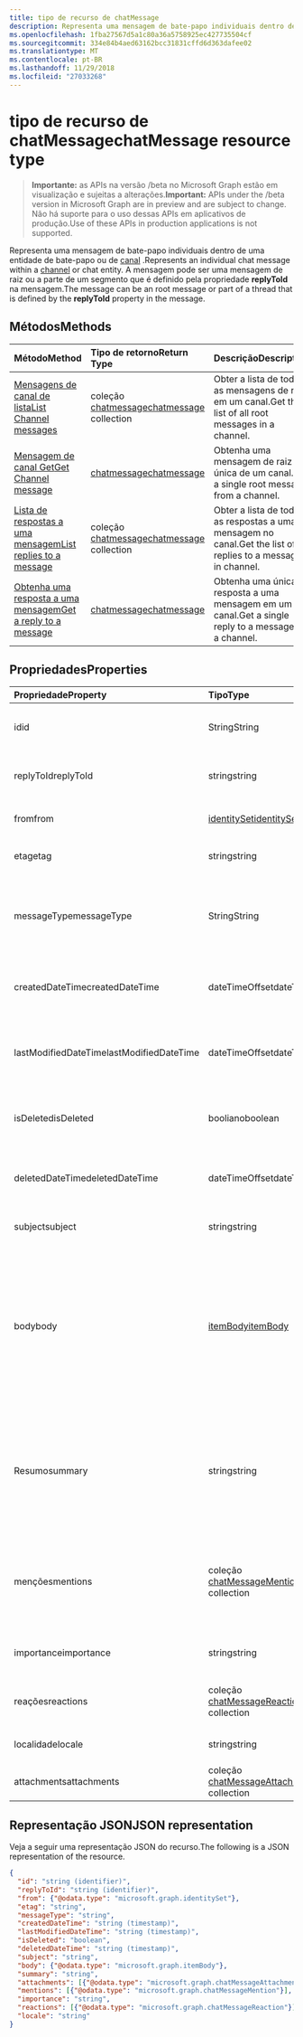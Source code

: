 ```yaml
---
title: tipo de recurso de chatMessage
description: Representa uma mensagem de bate-papo individuais dentro de uma entidade de bate-papo ou de canal. A mensagem pode ser uma mensagem de raiz ou a parte de um segmento que é definido pela propriedade **replyToId** na mensagem.
ms.openlocfilehash: 1fba27567d5a1c80a36a5758925ec427735504cf
ms.sourcegitcommit: 334e84b4aed63162bcc31831cffd6d363dafee02
ms.translationtype: MT
ms.contentlocale: pt-BR
ms.lasthandoff: 11/29/2018
ms.locfileid: "27033268"
---
```

# <a name="chatmessage-resource-type"></a><span data-ttu-id="a9c10-104">tipo de recurso de chatMessage</span><span class="sxs-lookup"><span data-stu-id="a9c10-104">chatMessage resource type</span></span>

> <span data-ttu-id="a9c10-105">**Importante:** as APIs na versão /beta no Microsoft Graph estão em visualização e sujeitas a alterações.</span><span class="sxs-lookup"><span data-stu-id="a9c10-105">**Important:** APIs under the /beta version in Microsoft Graph are in preview and are subject to change.</span></span> <span data-ttu-id="a9c10-106">Não há suporte para o uso dessas APIs em aplicativos de produção.</span><span class="sxs-lookup"><span data-stu-id="a9c10-106">Use of these APIs in production applications is not supported.</span></span>

<span data-ttu-id="a9c10-107">Representa uma mensagem de bate-papo individuais dentro de uma entidade de bate-papo ou de [canal](channel.md) .</span><span class="sxs-lookup"><span data-stu-id="a9c10-107">Represents an individual chat message within a [channel](channel.md) or chat entity.</span></span> <span data-ttu-id="a9c10-108">A mensagem pode ser uma mensagem de raiz ou a parte de um segmento que é definido pela propriedade **replyToId** na mensagem.</span><span class="sxs-lookup"><span data-stu-id="a9c10-108">The message can be an root message or part of a thread that is defined by the **replyToId** property in the message.</span></span>

## <a name="methods"></a><span data-ttu-id="a9c10-109">Métodos</span><span class="sxs-lookup"><span data-stu-id="a9c10-109">Methods</span></span>

| <span data-ttu-id="a9c10-110">Método</span><span class="sxs-lookup"><span data-stu-id="a9c10-110">Method</span></span>       | <span data-ttu-id="a9c10-111">Tipo de retorno</span><span class="sxs-lookup"><span data-stu-id="a9c10-111">Return Type</span></span>  |<span data-ttu-id="a9c10-112">Descrição</span><span class="sxs-lookup"><span data-stu-id="a9c10-112">Description</span></span>|
|:---------------|:--------|:----------|
|[<span data-ttu-id="a9c10-113">Mensagens de canal de lista</span><span class="sxs-lookup"><span data-stu-id="a9c10-113">List Channel messages</span></span>](../api/channel-list-messages.md) | <span data-ttu-id="a9c10-114">coleção [chatmessage](chatmessage.md)</span><span class="sxs-lookup"><span data-stu-id="a9c10-114">[chatmessage](chatmessage.md) collection</span></span> | <span data-ttu-id="a9c10-115">Obter a lista de todas as mensagens de raiz em um canal.</span><span class="sxs-lookup"><span data-stu-id="a9c10-115">Get the list of all root messages in a channel.</span></span>|
|[<span data-ttu-id="a9c10-116">Mensagem de canal Get</span><span class="sxs-lookup"><span data-stu-id="a9c10-116">Get Channel message</span></span>](../api/channel-get-message.md) | [<span data-ttu-id="a9c10-117">chatmessage</span><span class="sxs-lookup"><span data-stu-id="a9c10-117">chatmessage</span></span>](chatmessage.md) | <span data-ttu-id="a9c10-118">Obtenha uma mensagem de raiz única de um canal.</span><span class="sxs-lookup"><span data-stu-id="a9c10-118">Get a single root message from a channel.</span></span>|
|[<span data-ttu-id="a9c10-119">Lista de respostas a uma mensagem</span><span class="sxs-lookup"><span data-stu-id="a9c10-119">List replies to a message</span></span>](../api/channel-list-messagereplies.md) | <span data-ttu-id="a9c10-120">coleção [chatmessage](chatmessage.md)</span><span class="sxs-lookup"><span data-stu-id="a9c10-120">[chatmessage](chatmessage.md) collection</span></span>| <span data-ttu-id="a9c10-121">Obter a lista de todas as respostas a uma mensagem no canal.</span><span class="sxs-lookup"><span data-stu-id="a9c10-121">Get the list of all replies to a message in channel.</span></span>|
|[<span data-ttu-id="a9c10-122">Obtenha uma resposta a uma mensagem</span><span class="sxs-lookup"><span data-stu-id="a9c10-122">Get a reply to a message</span></span>](../api/channel-get-messagereply.md) | [<span data-ttu-id="a9c10-123">chatmessage</span><span class="sxs-lookup"><span data-stu-id="a9c10-123">chatmessage</span></span>](chatmessage.md)| <span data-ttu-id="a9c10-124">Obtenha uma única resposta a uma mensagem em um canal.</span><span class="sxs-lookup"><span data-stu-id="a9c10-124">Get a single reply to a message in a channel.</span></span>|

## <a name="properties"></a><span data-ttu-id="a9c10-125">Propriedades</span><span class="sxs-lookup"><span data-stu-id="a9c10-125">Properties</span></span>
| <span data-ttu-id="a9c10-126">Propriedade</span><span class="sxs-lookup"><span data-stu-id="a9c10-126">Property</span></span>     | <span data-ttu-id="a9c10-127">Tipo</span><span class="sxs-lookup"><span data-stu-id="a9c10-127">Type</span></span>   |<span data-ttu-id="a9c10-128">Descrição</span><span class="sxs-lookup"><span data-stu-id="a9c10-128">Description</span></span>|
|:---------------|:--------|:----------|
|<span data-ttu-id="a9c10-129">id</span><span class="sxs-lookup"><span data-stu-id="a9c10-129">id</span></span>|<span data-ttu-id="a9c10-130">String</span><span class="sxs-lookup"><span data-stu-id="a9c10-130">String</span></span>| <span data-ttu-id="a9c10-131">Somente leitura.</span><span class="sxs-lookup"><span data-stu-id="a9c10-131">Read-only.</span></span> <span data-ttu-id="a9c10-132">Identificação exclusiva da mensagem.</span><span class="sxs-lookup"><span data-stu-id="a9c10-132">Unique ID of the message.</span></span>|
|<span data-ttu-id="a9c10-133">replyToId</span><span class="sxs-lookup"><span data-stu-id="a9c10-133">replyToId</span></span>| <span data-ttu-id="a9c10-134">string</span><span class="sxs-lookup"><span data-stu-id="a9c10-134">string</span></span> | <span data-ttu-id="a9c10-135">ID da mensagem pai mensagem/raiz do thread</span><span class="sxs-lookup"><span data-stu-id="a9c10-135">Id of the parent message/root message of the thread</span></span> |
|<span data-ttu-id="a9c10-136">from</span><span class="sxs-lookup"><span data-stu-id="a9c10-136">from</span></span>|[<span data-ttu-id="a9c10-137">identitySet</span><span class="sxs-lookup"><span data-stu-id="a9c10-137">identitySet</span></span>](identityset.md)| <span data-ttu-id="a9c10-138">Detalhes do remetente da mensagem</span><span class="sxs-lookup"><span data-stu-id="a9c10-138">Details of the sender of the message</span></span>|
|<span data-ttu-id="a9c10-139">etag</span><span class="sxs-lookup"><span data-stu-id="a9c10-139">etag</span></span>| <span data-ttu-id="a9c10-140">string</span><span class="sxs-lookup"><span data-stu-id="a9c10-140">string</span></span> | <span data-ttu-id="a9c10-141">Número de versão da mensagem</span><span class="sxs-lookup"><span data-stu-id="a9c10-141">Version number of the message</span></span> |
|<span data-ttu-id="a9c10-142">messageType</span><span class="sxs-lookup"><span data-stu-id="a9c10-142">messageType</span></span>|<span data-ttu-id="a9c10-143">String</span><span class="sxs-lookup"><span data-stu-id="a9c10-143">String</span></span>|<span data-ttu-id="a9c10-144">Os valores de tipo de mensagem, atual com suporte são: mensagem, chatEvent, digitando</span><span class="sxs-lookup"><span data-stu-id="a9c10-144">The type of message, current supported values are: message, chatEvent, Typing</span></span>|
|<span data-ttu-id="a9c10-145">createdDateTime</span><span class="sxs-lookup"><span data-stu-id="a9c10-145">createdDateTime</span></span>|<span data-ttu-id="a9c10-146">dateTimeOffset</span><span class="sxs-lookup"><span data-stu-id="a9c10-146">dateTimeOffset</span></span>|<span data-ttu-id="a9c10-147">Somente leitura.</span><span class="sxs-lookup"><span data-stu-id="a9c10-147">Read only.</span></span> <span data-ttu-id="a9c10-148">Carimbo de hora de quando a mensagem foi criada</span><span class="sxs-lookup"><span data-stu-id="a9c10-148">Timestamp of when the message was created</span></span>|
|<span data-ttu-id="a9c10-149">lastModifiedDateTime</span><span class="sxs-lookup"><span data-stu-id="a9c10-149">lastModifiedDateTime</span></span>|<span data-ttu-id="a9c10-150">dateTimeOffset</span><span class="sxs-lookup"><span data-stu-id="a9c10-150">dateTimeOffset</span></span>|<span data-ttu-id="a9c10-151">Somente leitura.</span><span class="sxs-lookup"><span data-stu-id="a9c10-151">Read only.</span></span> <span data-ttu-id="a9c10-152">Carimbo de hora de quando a mensagem foi editado/atualizado</span><span class="sxs-lookup"><span data-stu-id="a9c10-152">Timestamp of when the message was edited/updated</span></span>|
|<span data-ttu-id="a9c10-153">isDeleted</span><span class="sxs-lookup"><span data-stu-id="a9c10-153">isDeleted</span></span>|<span data-ttu-id="a9c10-154">booliano</span><span class="sxs-lookup"><span data-stu-id="a9c10-154">boolean</span></span>|<span data-ttu-id="a9c10-155">Representa se uma mensagem tiver sido excluída soft</span><span class="sxs-lookup"><span data-stu-id="a9c10-155">Represents if a message has been soft deleted</span></span>|
|<span data-ttu-id="a9c10-156">deletedDateTime</span><span class="sxs-lookup"><span data-stu-id="a9c10-156">deletedDateTime</span></span>|<span data-ttu-id="a9c10-157">dateTimeOffset</span><span class="sxs-lookup"><span data-stu-id="a9c10-157">dateTimeOffset</span></span>|<span data-ttu-id="a9c10-158">Somente leitura.</span><span class="sxs-lookup"><span data-stu-id="a9c10-158">Read only.</span></span> <span data-ttu-id="a9c10-159">Carimbo de hora em que a mensagem foi excluída.</span><span class="sxs-lookup"><span data-stu-id="a9c10-159">Timestamp at which the message was deleted</span></span> |
|<span data-ttu-id="a9c10-160">subject</span><span class="sxs-lookup"><span data-stu-id="a9c10-160">subject</span></span>|<span data-ttu-id="a9c10-161">string</span><span class="sxs-lookup"><span data-stu-id="a9c10-161">string</span></span>|<span data-ttu-id="a9c10-162">Linha de assunto da mensagem.</span><span class="sxs-lookup"><span data-stu-id="a9c10-162">Message subject line.</span></span> <span data-ttu-id="a9c10-163">Opcional</span><span class="sxs-lookup"><span data-stu-id="a9c10-163">Optional</span></span>|
|<span data-ttu-id="a9c10-164">body</span><span class="sxs-lookup"><span data-stu-id="a9c10-164">body</span></span>|[<span data-ttu-id="a9c10-165">itemBody</span><span class="sxs-lookup"><span data-stu-id="a9c10-165">itemBody</span></span>](itembody.md)|<span data-ttu-id="a9c10-166">Representação em texto sem formatação/HTML do conteúdo da mensagem.</span><span class="sxs-lookup"><span data-stu-id="a9c10-166">Plaintext/HTML representation of the content of the message.</span></span> <span data-ttu-id="a9c10-167">Retorna o texto sem formatação por padrão, o aplicativo pode escolher HTML como parte de um parâmetro de consulta</span><span class="sxs-lookup"><span data-stu-id="a9c10-167">Returns plain text by default, application can choose HTML as part of a query param</span></span>|
|<span data-ttu-id="a9c10-168">Resumo</span><span class="sxs-lookup"><span data-stu-id="a9c10-168">summary</span></span>|<span data-ttu-id="a9c10-169">string</span><span class="sxs-lookup"><span data-stu-id="a9c10-169">string</span></span>|<span data-ttu-id="a9c10-170">Texto da mensagem que poderia ser usada para notificações por push e modos de exibição de resumo ou regressivo queda de modos de exibição de resumo</span><span class="sxs-lookup"><span data-stu-id="a9c10-170">Summary text of the message that could be used for push notifications and summary views or fall back views</span></span>|
|<span data-ttu-id="a9c10-171">menções</span><span class="sxs-lookup"><span data-stu-id="a9c10-171">mentions</span></span>|<span data-ttu-id="a9c10-172">coleção [chatMessageMention](chatmention.md)</span><span class="sxs-lookup"><span data-stu-id="a9c10-172">[chatMessageMention](chatmention.md) collection</span></span>| <span data-ttu-id="a9c10-173">Lista de entidades mencionado na mensagem.</span><span class="sxs-lookup"><span data-stu-id="a9c10-173">List of entities mentioned in the message.</span></span> <span data-ttu-id="a9c10-174">Suporta atualmente o usuário, bot, equipe, de canal</span><span class="sxs-lookup"><span data-stu-id="a9c10-174">Currently supports user, bot, team, channel</span></span>|
|<span data-ttu-id="a9c10-175">importance</span><span class="sxs-lookup"><span data-stu-id="a9c10-175">importance</span></span>| <span data-ttu-id="a9c10-176">string</span><span class="sxs-lookup"><span data-stu-id="a9c10-176">string</span></span> | <span data-ttu-id="a9c10-177">A importância da mensagem: Normal, alta</span><span class="sxs-lookup"><span data-stu-id="a9c10-177">The importance of the message: Normal, High</span></span>|
|<span data-ttu-id="a9c10-178">reações</span><span class="sxs-lookup"><span data-stu-id="a9c10-178">reactions</span></span>| <span data-ttu-id="a9c10-179">coleção [chatMessageReaction](chatreaction.md)</span><span class="sxs-lookup"><span data-stu-id="a9c10-179">[chatMessageReaction](chatreaction.md) collection</span></span> | <span data-ttu-id="a9c10-180">Reações para esta mensagem (por exemplo,-Like)</span><span class="sxs-lookup"><span data-stu-id="a9c10-180">Reactions for this message (for example, Like)</span></span>|
|<span data-ttu-id="a9c10-181">localidade</span><span class="sxs-lookup"><span data-stu-id="a9c10-181">locale</span></span>|<span data-ttu-id="a9c10-182">string</span><span class="sxs-lookup"><span data-stu-id="a9c10-182">string</span></span>|<span data-ttu-id="a9c10-183">Localidade da mensagem definida pelo cliente</span><span class="sxs-lookup"><span data-stu-id="a9c10-183">Locale of the message set by the client</span></span>|
|<span data-ttu-id="a9c10-184">attachments</span><span class="sxs-lookup"><span data-stu-id="a9c10-184">attachments</span></span>|<span data-ttu-id="a9c10-185">coleção [chatMessageAttachment](chatattachment.md)</span><span class="sxs-lookup"><span data-stu-id="a9c10-185">[chatMessageAttachment](chatattachment.md) collection</span></span> |<span data-ttu-id="a9c10-186">Arquivos anexados</span><span class="sxs-lookup"><span data-stu-id="a9c10-186">Attached files</span></span>|


## <a name="json-representation"></a><span data-ttu-id="a9c10-187">Representação JSON</span><span class="sxs-lookup"><span data-stu-id="a9c10-187">JSON representation</span></span>

<span data-ttu-id="a9c10-188">Veja a seguir uma representação JSON do recurso.</span><span class="sxs-lookup"><span data-stu-id="a9c10-188">The following is a JSON representation of the resource.</span></span>

<!-- {
  "blockType": "resource",
  "optionalProperties": [
    "isDeleted",
    "deletedDateTime",
    "attachments",
    "importance",
    "reactions",
    "mentions",
    "subject",
    "summary"
  ],
  "baseType": "microsoft.graph.entity",
  "@odata.type": "microsoft.graph.chatMessage"
}-->

```json
{
  "id": "string (identifier)",
  "replyToId": "string (identifier)",
  "from": {"@odata.type": "microsoft.graph.identitySet"},
  "etag": "string",
  "messageType": "string",
  "createdDateTime": "string (timestamp)",
  "lastModifiedDateTime": "string (timestamp)",
  "isDeleted": "boolean",
  "deletedDateTime": "string (timestamp)",
  "subject": "string",
  "body": {"@odata.type": "microsoft.graph.itemBody"},
  "summary": "string",
  "attachments": [{"@odata.type": "microsoft.graph.chatMessageAttachment"}],
  "mentions": [{"@odata.type": "microsoft.graph.chatMessageMention"}],
  "importance": "string",
  "reactions": [{"@odata.type": "microsoft.graph.chatMessageReaction"}],
  "locale": "string"
}

```

<!-- uuid: 8fcb5dbc-d5aa-4681-8e31-b001d5168d79
2015-10-25 14:57:30 UTC -->
<!-- {
  "type": "#page.annotation",
  "description": "chat message resource",
  "keywords": "",
  "section": "documentation",
  "tocPath": ""
}-->
